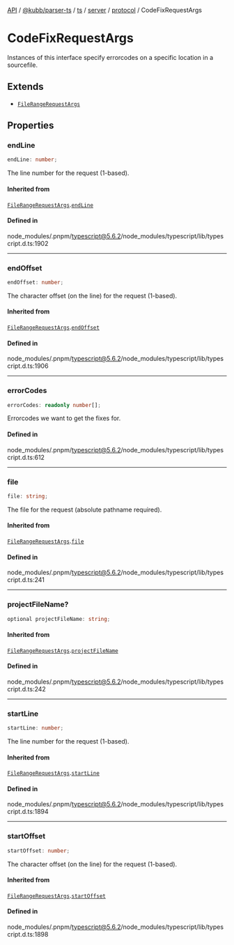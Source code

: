 [API](../../../../../../../../../packages.md) / [@kubb/parser-ts](../../../../../../../index.md) / [ts](../../../../../index.md) / [server](../../../index.md) / [protocol](../index.md) / CodeFixRequestArgs

# CodeFixRequestArgs

Instances of this interface specify errorcodes on a specific location in a sourcefile.

## Extends

- [`FileRangeRequestArgs`](FileRangeRequestArgs.md)

## Properties

### endLine

```ts
endLine: number;
```

The line number for the request (1-based).

#### Inherited from

[`FileRangeRequestArgs`](FileRangeRequestArgs.md).[`endLine`](FileRangeRequestArgs.md#endline)

#### Defined in

node\_modules/.pnpm/typescript@5.6.2/node\_modules/typescript/lib/typescript.d.ts:1902

***

### endOffset

```ts
endOffset: number;
```

The character offset (on the line) for the request (1-based).

#### Inherited from

[`FileRangeRequestArgs`](FileRangeRequestArgs.md).[`endOffset`](FileRangeRequestArgs.md#endoffset)

#### Defined in

node\_modules/.pnpm/typescript@5.6.2/node\_modules/typescript/lib/typescript.d.ts:1906

***

### errorCodes

```ts
errorCodes: readonly number[];
```

Errorcodes we want to get the fixes for.

#### Defined in

node\_modules/.pnpm/typescript@5.6.2/node\_modules/typescript/lib/typescript.d.ts:612

***

### file

```ts
file: string;
```

The file for the request (absolute pathname required).

#### Inherited from

[`FileRangeRequestArgs`](FileRangeRequestArgs.md).[`file`](FileRangeRequestArgs.md#file)

#### Defined in

node\_modules/.pnpm/typescript@5.6.2/node\_modules/typescript/lib/typescript.d.ts:241

***

### projectFileName?

```ts
optional projectFileName: string;
```

#### Inherited from

[`FileRangeRequestArgs`](FileRangeRequestArgs.md).[`projectFileName`](FileRangeRequestArgs.md#projectfilename)

#### Defined in

node\_modules/.pnpm/typescript@5.6.2/node\_modules/typescript/lib/typescript.d.ts:242

***

### startLine

```ts
startLine: number;
```

The line number for the request (1-based).

#### Inherited from

[`FileRangeRequestArgs`](FileRangeRequestArgs.md).[`startLine`](FileRangeRequestArgs.md#startline)

#### Defined in

node\_modules/.pnpm/typescript@5.6.2/node\_modules/typescript/lib/typescript.d.ts:1894

***

### startOffset

```ts
startOffset: number;
```

The character offset (on the line) for the request (1-based).

#### Inherited from

[`FileRangeRequestArgs`](FileRangeRequestArgs.md).[`startOffset`](FileRangeRequestArgs.md#startoffset)

#### Defined in

node\_modules/.pnpm/typescript@5.6.2/node\_modules/typescript/lib/typescript.d.ts:1898
